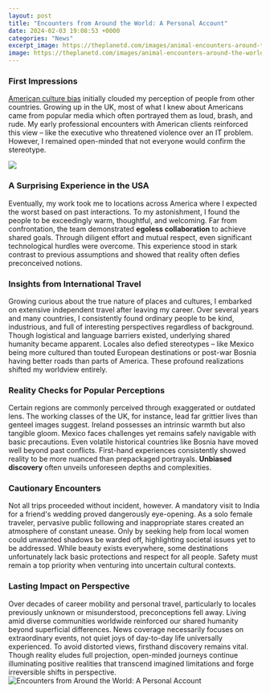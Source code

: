 ```yaml
---
layout: post
title: "Encounters from Around the World: A Personal Account"
date: 2024-02-03 19:08:53 +0000
categories: "News"
excerpt_image: https://theplanetd.com/images/animal-encounters-around-the-world-koala.jpg
image: https://theplanetd.com/images/animal-encounters-around-the-world-koala.jpg
---
```


### First Impressions
[American culture bias](https://store.fi.io.vn/womens-cute-chihuahua-rainbow-unicorn-lgbtq-ally-dog-lover-mom-dad-v-neck-t-shirt/men&) initially clouded my perception of people from other countries. Growing up in the UK, most of what I knew about Americans came from popular media which often portrayed them as loud, brash, and rude. My early professional encounters with American clients reinforced this view – like the executive who threatened violence over an IT problem. However, I remained open-minded that not everyone would confirm the stereotype.  

![](http://farm9.staticflickr.com/8073/8430206086_2ec7b10c93_b.jpg)
### A Surprising Experience in the USA
Eventually, my work took me to locations across America where I expected the worst based on past interactions. To my astonishment, I found the people to be exceedingly warm, thoughtful, and welcoming. Far from confrontation, the team demonstrated **egoless collaboration** to achieve shared goals. Through diligent effort and mutual respect, even significant technological hurdles were overcome. This experience stood in stark contrast to previous assumptions and showed that reality often defies preconceived notions.
### Insights from International Travel
Growing curious about the true nature of places and cultures, I embarked on extensive independent travel after leaving my career. Over several years and many countries, I consistently found ordinary people to be kind, industrious, and full of interesting perspectives regardless of background. Though logistical and language barriers existed, underlying shared humanity became apparent. Locales also defied stereotypes – like Mexico being more cultured than touted European destinations or post-war Bosnia having better roads than parts of America. These profound realizations shifted my worldview entirely.
### Reality Checks for Popular Perceptions  
Certain regions are commonly perceived through exaggerated or outdated lens. The working classes of the UK, for instance, lead far grittier lives than genteel images suggest. Ireland possesses an intrinsic warmth but also tangible gloom. Mexico faces challenges yet remains safely navigable with basic precautions. Even volatile historical countries like Bosnia have moved well beyond past conflicts. First-hand experiences consistently showed reality to be more nuanced than prepackaged portrayals. **Unbiased discovery** often unveils unforeseen depths and complexities.
### Cautionary Encounters 
Not all trips proceeded without incident, however. A mandatory visit to India for a friend's wedding proved dangerously eye-opening. As a solo female traveler, pervasive public following and inappropriate stares created an atmosphere of constant unease. Only by seeking help from local women could unwanted shadows be warded off, highlighting societal issues yet to be addressed. While beauty exists everywhere, some destinations unfortunately lack basic protections and respect for all people. Safety must remain a top priority when venturing into uncertain cultural contexts.
### Lasting Impact on Perspective
Over decades of career mobility and personal travel, particularly to locales previously unknown or misunderstood, preconceptions fell away. Living amid diverse communities worldwide reinforced our shared humanity beyond superficial differences. News coverage necessarily focuses on extraordinary events, not quiet joys of day-to-day life universally experienced. To avoid distorted views, firsthand discovery remains vital. Though reality eludes full projection, open-minded journeys continue illuminating positive realities that transcend imagined limitations and forge irreversible shifts in perspective.
![Encounters from Around the World: A Personal Account](https://theplanetd.com/images/animal-encounters-around-the-world-koala.jpg)